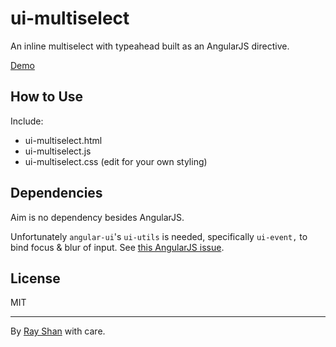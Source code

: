 ui-multiselect
==============

An inline multiselect with typeahead built as an AngularJS directive.

[Demo](http://shan.io/ui-multiselect/demo.html)

<!-- [Why and how this was built](medium.com). -->

How to Use
----------

Include:

*	ui-multiselect.html
* ui-multiselect.js
* ui-multiselect.css (edit for your own styling)

Dependencies
------------

Aim is no dependency besides AngularJS.

Unfortunately `angular-ui`'s `ui-utils` is needed, specifically `ui-event,` to bind focus & blur of input. See [this AngularJS issue](https://github.com/angular/angular.js/issues/1277).

License
-------

MIT

---

By [Ray Shan](http://www.rayshan.com) with care.
<!-- By [Ray Shan](shan.io) with love & care. -->
